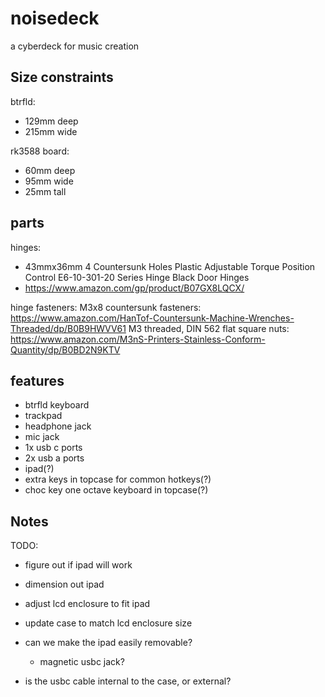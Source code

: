 # noisedeck

a cyberdeck for music creation


## Size constraints

btrfld:
- 129mm deep
- 215mm wide

rk3588 board:
- 60mm deep
- 95mm wide
- 25mm tall


## parts
hinges:
- 43mmx36mm 4 Countersunk Holes Plastic Adjustable Torque Position Control E6-10-301-20 Series Hinge Black Door Hinges
- https://www.amazon.com/gp/product/B07GX8LQCX/

hinge fasteners:
M3x8 countersunk fasteners: https://www.amazon.com/HanTof-Countersunk-Machine-Wrenches-Threaded/dp/B0B9HWVV61
M3 threaded, DIN 562 flat square nuts: https://www.amazon.com/M3nS-Printers-Stainless-Conform-Quantity/dp/B0BD2N9KTV


## features
- btrfld keyboard
- trackpad
- headphone jack
- mic jack
- 1x usb c ports
- 2x usb a ports
- ipad(?)
- extra keys in topcase for common hotkeys(?)
- choc key one octave keyboard in topcase(?)


## Notes

TODO:

- figure out if ipad will work
- dimension out ipad
- adjust lcd enclosure to fit ipad
- update case to match lcd enclosure size


- can we make the ipad easily removable?
  - magnetic usbc jack?

- is the usbc cable internal to the case, or external?

